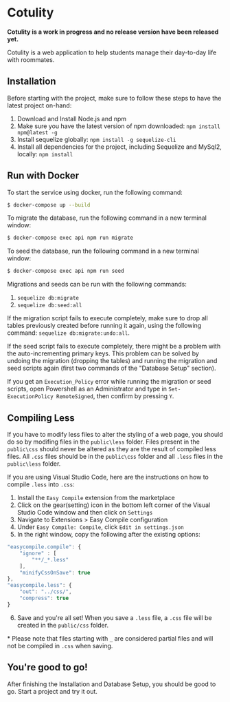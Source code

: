 # Cotulity

**Cotulity is a work in progress and no release version have been released yet.**

Cotulity is a web application to help students manage their day-to-day life with roommates.

## Installation

Before starting with the project, make sure to follow these steps to have the latest project on-hand:

1. Download and Install Node.js and npm
1. Make sure you have the latest version of npm downloaded:
   `npm install npm@latest -g`
1. Install sequelize globally:
   `npm install -g sequelize-cli`
1. Install all dependencies for the project, including Sequelize and MySql2, locally:
   `npm install`

## Run with Docker

To start the service using docker, run the following command:

```bash
$ docker-compose up --build
```

To migrate the database, run the following command in a new terminal window:

```bash
$ docker-compose exec api npm run migrate
```

To seed the database, run the following command in a new terminal window:

```bash
$ docker-compose exec api npm run seed
```

Migrations and seeds can be run with the following commands:

1. `sequelize db:migrate`
1. `sequelize db:seed:all`

If the migration script fails to execute completely, make sure to drop all tables previously created before running it again, using the following command: `sequelize db:migrate:undo:all`.

If the seed script fails to execute completely, there might be a problem with the auto-incrementing primary keys. This problem can be solved by undoing the migration (dropping the tables) and running the migration and seed scripts again (first two commands of the "Database Setup" section).

If you get an `Execution_Policy` error while running the migration or seed scripts, open Powershell as an Administrator and type in `Set-ExecutionPolicy RemoteSigned`, then confirm by pressing `Y`.

## Compiling Less

If you have to modify less files to alter the styling of a web page, you should do so by modifing files in the `public\less` folder.
Files present in the `public\css` should never be altered as they are the result of compiled less files.
All `.css` files should be in the `public\css` folder and all `.less` files in the `public\less` folder.

If you are using Visual Studio Code, here are the instructions on how to compile `.less` into `.css`:

1. Install the `Easy Compile` extension from the marketplace
1. Click on the gear(setting) icon in the bottom left corner of the Visual Studio Code window and then click on `Settings`
1. Navigate to Extensions > Easy Compile configuration
1. Under `Easy Compile: Compile`, click `Edit in settings.json`
1. In the right window, copy the following after the existing options:

```javascript
"easycompile.compile": {
    "ignore" : [
        "**/_*.less"
    ],
    "minifyCssOnSave": true
},
"easycompile.less": {
    "out": "../css/",
    "compress": true
}
```

6. Save and you're all set! When you save a `.less` file, a `.css` file will be created in the `public/css` folder.

\* Please note that files starting with `_` are considered partial files and will not be compiled in `.css` when saving.

## You're good to go!

After finishing the Installation and Database Setup, you should be good to go. Start a project and try it out.
